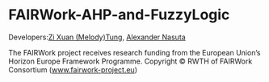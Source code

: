 # FAIRWork-AHP-and-FuzzyLogic

Developers:[Zi Xuan (Melody)Tung](https://github.com/mtzixx), [Alexander Nasuta](https://github.com/Alexander-Nasuta)

The FAIRWork project receives research funding from the European Union’s Horizon Europe Framework Programme.
Copyright © RWTH of FAIRWork Consortium (www.fairwork-project.eu)
